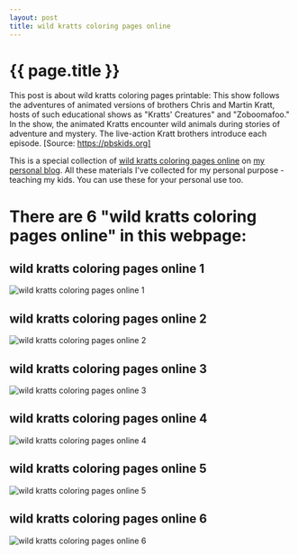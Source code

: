 ```yaml
---
layout: post
title: wild kratts coloring pages online
---
```


{{ page.title }}
================

This post is about wild kratts coloring pages printable: This show follows the adventures of animated versions of brothers Chris and Martin Kratt, hosts of such educational shows as "Kratts' Creatures" and "Zoboomafoo." In the show, the animated Kratts encounter wild animals during stories of adventure and mystery. The live-action Kratt brothers introduce each episode. [Source: https://pbskids.org]

This is a special collection of [wild kratts coloring pages online](https://coloring-pages.github.io/2021/12/27/wild-kratts-coloring-pages-online.html) on [my personal blog](https://coloring-pages.github.io/). All these materials I've collected for my personal purpose - teaching my kids. You can use these for your personal use too.

# **There are 6 "wild kratts coloring pages online" in this webpage:**

## wild kratts coloring pages online 1

![wild kratts coloring pages online 1](https://coloring-pages.github.io/coloring-pages/wild-kratts-coloring-pages-online-1.png)

<script async src="https://pagead2.googlesyndication.com/pagead/js/adsbygoogle.js?client=ca-pub-6753140515841889" crossorigin="anonymous"></script> <ins class="adsbygoogle" style="display:block" data-ad-format="autorelaxed" data-ad-client="ca-pub-6753140515841889" data-ad-slot="5405745125"></ins><script>(adsbygoogle = window.adsbygoogle || []).push({}); </script>

## wild kratts coloring pages online 2

![wild kratts coloring pages online 2](https://coloring-pages.github.io/coloring-pages/wild-kratts-coloring-pages-online-2.png)

## wild kratts coloring pages online 3

![wild kratts coloring pages online 3](https://coloring-pages.github.io/coloring-pages/wild-kratts-coloring-pages-online-3.png)

## wild kratts coloring pages online 4

![wild kratts coloring pages online 4](https://coloring-pages.github.io/coloring-pages/wild-kratts-coloring-pages-online-4.png)

## wild kratts coloring pages online 5

![wild kratts coloring pages online 5](https://coloring-pages.github.io/coloring-pages/wild-kratts-coloring-pages-online-5.png)

## wild kratts coloring pages online 6

![wild kratts coloring pages online 6](https://coloring-pages.github.io/coloring-pages/wild-kratts-coloring-pages-online-6.png)

<script async src="https://pagead2.googlesyndication.com/pagead/js/adsbygoogle.js?client=ca-pub-6753140515841889" crossorigin="anonymous"></script> <ins class="adsbygoogle" style="display:block" data-ad-format="autorelaxed" data-ad-client="ca-pub-6753140515841889" data-ad-slot="5405745125"></ins><script>(adsbygoogle = window.adsbygoogle || []).push({}); </script>

